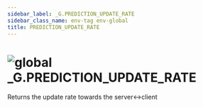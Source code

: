 ```yaml
---
sidebar_label: _G.PREDICTION_UPDATE_RATE
sidebar_class_name: env-tag env-global
title: PREDICTION_UPDATE_RATE
---
```


# <img src='/img/wiki/global.png' alt='global' classname='env-tag' /> **_G**.PREDICTION_UPDATE_RATE
Returns the update rate towards the server<->client<br/>
